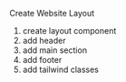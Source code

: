    Create Website Layout

   1. create layout component
   2. add header
   3. add main section
   4. add footer
   5. add tailwind classes